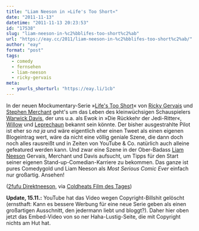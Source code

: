 ```yaml
---
title: "Liam Neeson in »Life's Too Short«"
date: "2011-11-13"
datetime: "2011-11-13 20:23:53"
id: "17538"
slug: "liam-neeson-in-%c2%bblifes-too-short%c2%ab"
url: "https://eay.cc/2011/liam-neeson-in-%c2%bblifes-too-short%c2%ab/"
author: "eay"
format: "post"
tags:
  - comedy
  - fernsehen
  - liam-neeson
  - ricky-gervais
meta:
  - yourls_shorturl: "https://eay.li/1cb"
---
```


In der neuen Mockumentary-Serie »[Life's Too Short](http://en.wikipedia.org/wiki/Life's_Too_Short)« von [Ricky Gervais](http://en.wikipedia.org/wiki/Ricky_Gervais) und [Stephen Merchant](http://en.wikipedia.org/wiki/Stephen_Merchant) geht's um das Leben des kleinwüchsigen Schauspielers [Warwick Davis](http://en.wikipedia.org/wiki/Warwick_Davis), der uns u.a. als Ewok in »Die Rückkehr der Jedi-Ritter«, [Willow](http://en.wikipedia.org/wiki/Willow_(film)) und [Leprechaun](http://en.wikipedia.org/wiki/Leprechaun_(film)) bekannt sein könnte. Der bisher ausgestrahlte Pilot ist eher so _na ja_ und wäre eigentlich eher einen Tweet als einen eigenen Blogeintrag wert, wäre da nicht eine völlig geniale Szene, die dann doch noch alles rausreißt und in Zeiten von YouTube & Co. natürlich auch alleine gefeatured werden kann. Und zwar eine Szene in der Ober-Badass [Liam Neeson](http://en.wikipedia.org/wiki/Liam_Neeson) Gervais, Merchant und Davis aufsucht, um Tipps für den Start seiner eigenen Stand-up-Comedian-Karriere zu bekommen. Das ganze ist pures Comedygold und Liam Neeson als _Most Serious Comic Ever_ einfach nur großartig. Ansehen!

 ([2fufu Direktneeson](http://www.2fufu.com/video/1228/Liam-Neeson-at-Ricky-Gervais), via [Coldheats Film des Tages](http://www.coldheat.de/2011/11/film-des-tages-liam-neeson-lifes-too-short))

**Update, 15.11.:** YouTube hat das Video wegen Copyright-Billshit gelöscht (ernsthaft: Kann es bessere Werbung für eine neue Serie geben als einen großartigen Ausschnitt, den jedermann liebt und bloggt?). Daher hier oben jetzt das Embed-Video von so ner Haha-Lustig-Seite, die mit Copyright nichts am Hut hat.
